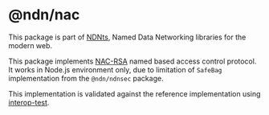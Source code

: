 # @ndn/nac

This package is part of [NDNts](https://yoursunny.com/p/NDNts/), Named Data Networking libraries for the modern web.

This package implements [NAC-RSA](https://github.com/named-data/name-based-access-control) named based access control protocol.
It works in Node.js environment only, due to limitation of `SafeBag` implementation from the `@ndn/ndnsec` package.

This implementation is validated against the reference implementation using [interop-test](interop-test/).
